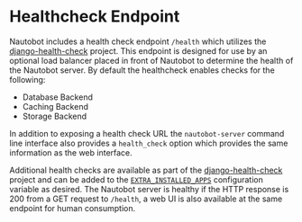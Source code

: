 # Healthcheck Endpoint

Nautobot includes a health check endpoint `/health` which utilizes the [django-health-check](https://github.com/KristianOellegaard/django-health-check) project.  This endpoint is designed for use by an optional load balancer placed in front of Nautobot to determine the health of the Nautobot server.  By default the healthcheck enables checks for the following:

* Database Backend
* Caching Backend
* Storage Backend

In addition to exposing a health check URL the `nautobot-server` command line interface also provides a `health_check` option which provides the same information as the web interface.

Additional health checks are available as part of the [django-health-check](https://github.com/KristianOellegaard/django-health-check) project and can be added to the [`EXTRA_INSTALLED_APPS`](../configuration/optional-settings.md#extra-applications) configuration variable as desired.  The Nautobot server is healthy if the HTTP response is 200 from a GET request to `/health`, a web UI is also available at the same endpoint for human consumption.

